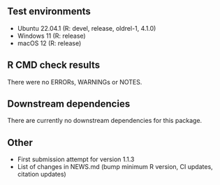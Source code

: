 ## Test environments

* Ubuntu 22.04.1 (R: devel, release, oldrel-1, 4.1.0)
* Windows 11 (R: release)
* macOS 12 (R: release)

## R CMD check results

There were no ERRORs, WARNINGs or NOTES.

## Downstream dependencies

There are currently no downstream dependencies for this package.

## Other

* First submission attempt for version 1.1.3
* List of changes in NEWS.md (bump minimum R version, CI updates, citation
 updates)
